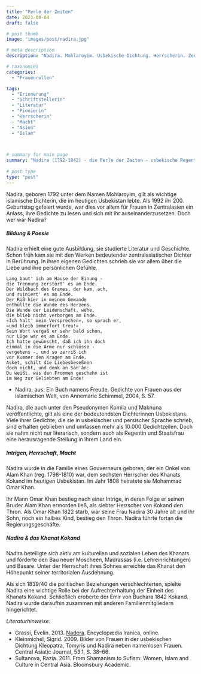 ```yaml
---
title: "Perle der Zeiten"
date: 2023-08-04
draft: false

# post thumb
image: "images/post/nadira.jpg"

# meta description
description: "Nadira. Mohlaroyim. Usbekische Dichtung. Herrscherin. Zentralasien. Poetin. Gedichte in persischer und usbekischer Sprache. Pseudonyme Komila und Maknuna. Khanat Kokand. Alam Khan. Omar Khan. Emir von Buchara. Perle der Zeiten. Usbekische Regentin, Kulturmäzenin in Zentralasien und islamische Poetin."

# taxonomies
categories:
  - "Frauenrollen"

tags:
  - "Erinnerung"
  - "Schriftstellerin"
  - "Literatur"
  - "Pionierin"
  - "Herrscherin"
  - "Macht"
  - "Asien"
  - "Islam"

 

# summary for main page
summary: "Nadira (1792-1842) - die Perle der Zeiten - usbekische Regentin, Kulturmäzenin in Zentralasien und islamische Poetin."
  
# post type
type: "post"
---
```


Nadira, geboren 1792 unter dem Namen Mohlaroyim, gilt als wichtige islamische Dichterin, die im heutigen Usbekistan lebte. Als 1992 ihr 200. Geburtstag gefeiert wurde, war dies vor allem für Frauen in Zentralasien ein Anlass, ihre Gedichte zu lesen und sich mit ihr auseinanderzusetzen. Doch wer war Nadira?

##### Bildung & Poesie

Nadira erhielt eine gute Ausbildung, sie studierte Literatur und Geschichte. Schon früh kam sie mit den Werken bedeutender zentralasiatischer Dichter in Berührung. In ihren eigenen Gedichten schrieb sie vor allem über die Liebe und ihre persönlichen Gefühle.

```
Lang baut' ich am Hause der Einung -
die Trennung zerstört' es am Ende.
Der Wildbach des Grames, der kam, ach,
und ruiniert' es am Ende.
Der Riß hier in meinem Gewande
enthüllte die Wunde des Herzens.
Die Wunde der Leidenschaft, wehe,
die blieb nicht verborgen am Ende.
«Ich halt' mein Versprechen», so sprach er,
«und bleib immerfort treu!»
Sein Wort vergaß er sehr bald schon,
nur Lüge war es am Ende.
Ich hatte gewünscht, daß ich ihn doch
einmal in die Arme nur schlösse -
vergebens -, und so zerriß ich 
vor Kummer den Kragen am Ende.
Asket, schilt die Liebesbeseßnen
doch nicht, und denk an San'ân:
Du weißt, was den Frommen geschehn ist
im Weg zur Geliebten am Ende!
```

- Nadira, aus: Ein Buch namens Freude. Gedichte von Frauen aus der islamischen Welt, von Annemarie Schimmel, 2004, S. 57.

Nadira, die auch unter den Pseudonymen Komila und Maknuna veröffentlichte, gilt als eine der bedeutendsten Dichterinnen Usbekistans. Viele ihrer Gedichte, die sie in usbekischer und persischer Sprache schrieb, sind erhalten geblieben und umfassen mehr als 10.000 Gedichtzeilen. Doch sie nahm nicht nur literarisch, sondern auch als Regentin und Staatsfrau eine herausragende Stellung in ihrem Land ein.

##### Intrigen, Herrschaft, Macht

Nadira wurde in die Familie eines Gouverneurs geboren, der ein Onkel von Alam Khan (reg. 1798-1810) war, dem sechsten Herrscher des Khanats Kokand im heutigen Usbekistan. Im Jahr 1808 heiratete sie Mohammad Omar Khan.

Ihr Mann Omar Khan bestieg nach einer Intrige, in deren Folge er seinen Bruder Alam Khan ermorden ließ, als siebter Herrscher von Kokand den Thron. Als Omar Khan 1822 starb, war seine Frau Nadira 30 Jahre alt und ihr Sohn, noch ein halbes Kind, bestieg den Thron. Nadira führte fortan die Regierungsgeschäfte.

##### Nadira & das Khanat Kokand

Nadira beteiligte sich aktiv am kulturellen und sozialen Leben des Khanats und förderte den Bau neuer Moscheen, Madrassas (i.e. Lehreinrichtungen) und Basare. Unter der Herrschaft ihres Sohnes erreichte das Khanat den Höhepunkt seiner territorialen Ausdehnung.

Als sich 1839/40 die politischen Beziehungen verschlechterten, spielte Nadira eine wichtige Rolle bei der Aufrechterhaltung der Einheit des Khanats Kokand. Schließlich eroberte der Emir von Buchara 1842 Kokand. Nadira wurde daraufhin zusammen mit anderen Familienmitgliedern hingerichtet.


*Literaturhinweise:*
- Grassi, Evelin. 2013. [Nadera](https://iranicaonline.org/articles/nadera-poetess). Encyclopædia Iranica, online.
- Kleinmichel, Sigrid. 2009. Bilder von Frauen in der usbekischen Dichtung Kleopatra, Tomyris und Nadira neben namenlosen Frauen. Central Asiatic Journal, 53.1, S. 38–66. 
- Sultanova, Razia. 2011. From Shamanism to Sufism: Women, Islam and Culture in Central Asia. Bloomsbury Academic.




